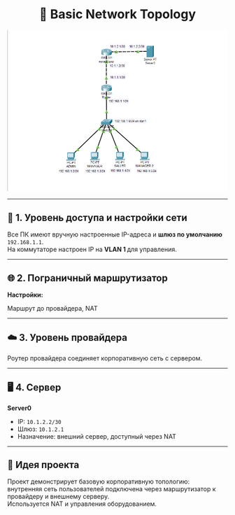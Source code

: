 <h1 align="center">📘 Basic Network Topology</h1>

<p align="center">
  <img src="basic%20network.png" alt="Network Topology" width="700">
</p>

<hr>

<h2>🧩 1. Уровень доступа и настройки сети</h2>
<p>
Все ПК имеют вручную настроенные IP-адреса и <strong>шлюз по умолчанию</strong> <code>192.168.1.1</code>.
<br>
На коммутаторе настроен IP на <strong>VLAN 1 </strong> для управления.
</p>

<hr>

<h2>🌐 2. Пограничный маршрутизатор</h2>
<p><strong>Настройки:</strong></p>
<p>Маршрут до провайдера, NAT</p>
<hr>
<h2>☁️ 3. Уровень провайдера</h2>
Роутер провайдера соединяет корпоративную сеть с сервером.
</p>

<hr>

<h2>🖥️ 4. Сервер </h2>

<p><strong>Server0</strong></p>
<ul>
  <li>IP: <code>10.1.2.2/30</code></li>
  <li>Шлюз: <code>10.1.2.1</code></li>
  <li>Назначение: внешний сервер, доступный через NAT</li>
</ul>

<hr>

<h2>🧠 Идея проекта</h2>
<p>
Проект демонстрирует базовую корпоративную топологию: 
<br>внутренняя сеть пользователей подключена через маршрутизатор к провайдеру и внешнему серверу.
<br>Используется NAT и управления оборудованием.
</p>

